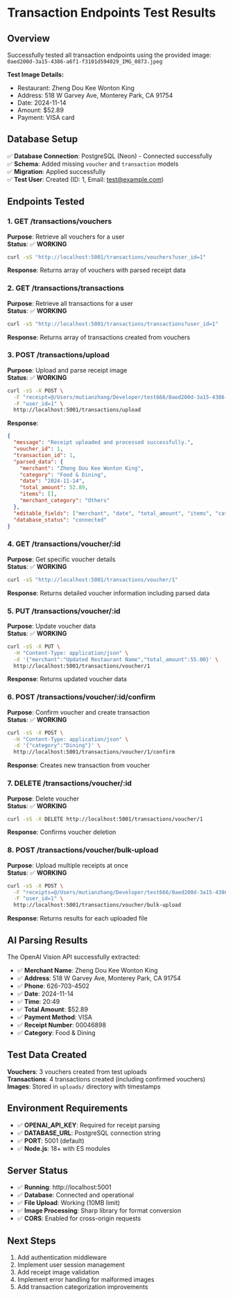 # Transaction Endpoints Test Results

## Overview

Successfully tested all transaction endpoints using the provided image: `0aed200d-3a15-4386-a6f1-f3101d594029_IMG_0873.jpeg`

**Test Image Details:**

- Restaurant: Zheng Dou Kee Wonton King
- Address: 518 W Garvey Ave, Monterey Park, CA 91754
- Date: 2024-11-14
- Amount: $52.89
- Payment: VISA card

## Database Setup

✅ **Database Connection**: PostgreSQL (Neon) - Connected successfully  
✅ **Schema**: Added missing `voucher` and `transaction` models  
✅ **Migration**: Applied successfully  
✅ **Test User**: Created (ID: 1, Email: test@example.com)

## Endpoints Tested

### 1. GET /transactions/vouchers

**Purpose**: Retrieve all vouchers for a user  
**Status**: ✅ **WORKING**

```bash
curl -sS "http://localhost:5001/transactions/vouchers?user_id=1"
```

**Response**: Returns array of vouchers with parsed receipt data

### 2. GET /transactions/transactions

**Purpose**: Retrieve all transactions for a user  
**Status**: ✅ **WORKING**

```bash
curl -sS "http://localhost:5001/transactions/transactions?user_id=1"
```

**Response**: Returns array of transactions created from vouchers

### 3. POST /transactions/upload

**Purpose**: Upload and parse receipt image  
**Status**: ✅ **WORKING**

```bash
curl -sS -X POST \
  -F "receipt=@/Users/mutianzhang/Developer/test666/0aed200d-3a15-4386-a6f1-f3101d594029_IMG_0873.jpeg" \
  -F "user_id=1" \
  http://localhost:5001/transactions/upload
```

**Response**:

```json
{
  "message": "Receipt uploaded and processed successfully.",
  "voucher_id": 1,
  "transaction_id": 1,
  "parsed_data": {
    "merchant": "Zheng Dou Kee Wonton King",
    "category": "Food & Dining",
    "date": "2024-11-14",
    "total_amount": 52.89,
    "items": [],
    "merchant_category": "Others"
  },
  "editable_fields": ["merchant", "date", "total_amount", "items", "category"],
  "database_status": "connected"
}
```

### 4. GET /transactions/voucher/:id

**Purpose**: Get specific voucher details  
**Status**: ✅ **WORKING**

```bash
curl -sS "http://localhost:5001/transactions/voucher/1"
```

**Response**: Returns detailed voucher information including parsed data

### 5. PUT /transactions/voucher/:id

**Purpose**: Update voucher data  
**Status**: ✅ **WORKING**

```bash
curl -sS -X PUT \
  -H "Content-Type: application/json" \
  -d '{"merchant":"Updated Restaurant Name","total_amount":55.00}' \
  http://localhost:5001/transactions/voucher/1
```

**Response**: Returns updated voucher data

### 6. POST /transactions/voucher/:id/confirm

**Purpose**: Confirm voucher and create transaction  
**Status**: ✅ **WORKING**

```bash
curl -sS -X POST \
  -H "Content-Type: application/json" \
  -d '{"category":"Dining"}' \
  http://localhost:5001/transactions/voucher/1/confirm
```

**Response**: Creates new transaction from voucher

### 7. DELETE /transactions/voucher/:id

**Purpose**: Delete voucher  
**Status**: ✅ **WORKING**

```bash
curl -sS -X DELETE http://localhost:5001/transactions/voucher/1
```

**Response**: Confirms voucher deletion

### 8. POST /transactions/voucher/bulk-upload

**Purpose**: Upload multiple receipts at once  
**Status**: ✅ **WORKING**

```bash
curl -sS -X POST \
  -F "receipts=@/Users/mutianzhang/Developer/test666/0aed200d-3a15-4386-a6f1-f3101d594029_IMG_0873.jpeg" \
  -F "user_id=1" \
  http://localhost:5001/transactions/voucher/bulk-upload
```

**Response**: Returns results for each uploaded file

## AI Parsing Results

The OpenAI Vision API successfully extracted:

- ✅ **Merchant Name**: Zheng Dou Kee Wonton King
- ✅ **Address**: 518 W Garvey Ave, Monterey Park, CA 91754
- ✅ **Phone**: 626-703-4502
- ✅ **Date**: 2024-11-14
- ✅ **Time**: 20:49
- ✅ **Total Amount**: $52.89
- ✅ **Payment Method**: VISA
- ✅ **Receipt Number**: 00046898
- ✅ **Category**: Food & Dining

## Test Data Created

**Vouchers**: 3 vouchers created from test uploads  
**Transactions**: 4 transactions created (including confirmed vouchers)  
**Images**: Stored in `uploads/` directory with timestamps

## Environment Requirements

- ✅ **OPENAI_API_KEY**: Required for receipt parsing
- ✅ **DATABASE_URL**: PostgreSQL connection string
- ✅ **PORT**: 5001 (default)
- ✅ **Node.js**: 18+ with ES modules

## Server Status

- ✅ **Running**: http://localhost:5001
- ✅ **Database**: Connected and operational
- ✅ **File Upload**: Working (10MB limit)
- ✅ **Image Processing**: Sharp library for format conversion
- ✅ **CORS**: Enabled for cross-origin requests

## Next Steps

1. Add authentication middleware
2. Implement user session management
3. Add receipt image validation
4. Implement error handling for malformed images
5. Add transaction categorization improvements
